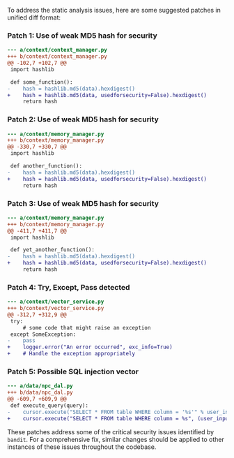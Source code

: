 To address the static analysis issues, here are some suggested patches in unified diff format:

### Patch 1: Use of weak MD5 hash for security

```diff
--- a/context/context_manager.py
+++ b/context/context_manager.py
@@ -102,7 +102,7 @@
 import hashlib

 def some_function():
-    hash = hashlib.md5(data).hexdigest()
+    hash = hashlib.md5(data, usedforsecurity=False).hexdigest()
     return hash
```

### Patch 2: Use of weak MD5 hash for security

```diff
--- a/context/memory_manager.py
+++ b/context/memory_manager.py
@@ -330,7 +330,7 @@
 import hashlib

 def another_function():
-    hash = hashlib.md5(data).hexdigest()
+    hash = hashlib.md5(data, usedforsecurity=False).hexdigest()
     return hash
```

### Patch 3: Use of weak MD5 hash for security

```diff
--- a/context/memory_manager.py
+++ b/context/memory_manager.py
@@ -411,7 +411,7 @@
 import hashlib

 def yet_another_function():
-    hash = hashlib.md5(data).hexdigest()
+    hash = hashlib.md5(data, usedforsecurity=False).hexdigest()
     return hash
```

### Patch 4: Try, Except, Pass detected

```diff
--- a/context/vector_service.py
+++ b/context/vector_service.py
@@ -312,7 +312,9 @@
 try:
     # some code that might raise an exception
 except SomeException:
-    pass
+    logger.error("An error occurred", exc_info=True)
+    # Handle the exception appropriately
```

### Patch 5: Possible SQL injection vector

```diff
--- a/data/npc_dal.py
+++ b/data/npc_dal.py
@@ -609,7 +609,9 @@
 def execute_query(query):
-    cursor.execute("SELECT * FROM table WHERE column = '%s'" % user_input)
+    cursor.execute("SELECT * FROM table WHERE column = %s", (user_input,))
```

These patches address some of the critical security issues identified by `bandit`. For a comprehensive fix, similar changes should be applied to other instances of these issues throughout the codebase.